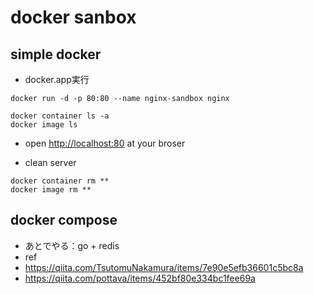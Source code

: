 # docker sanbox

## simple docker

* docker.app実行
```
docker run -d -p 80:80 --name nginx-sandbox nginx

docker container ls -a
docker image ls
```
* open [http://localhost:80](http://localhost:80) at your broser

* clean server
```
docker container rm **
docker image rm **
```

## docker compose

* あとでやる：go + redis
* ref
* https://qiita.com/TsutomuNakamura/items/7e90e5efb36601c5bc8a
* https://qiita.com/pottava/items/452bf80e334bc1fee69a